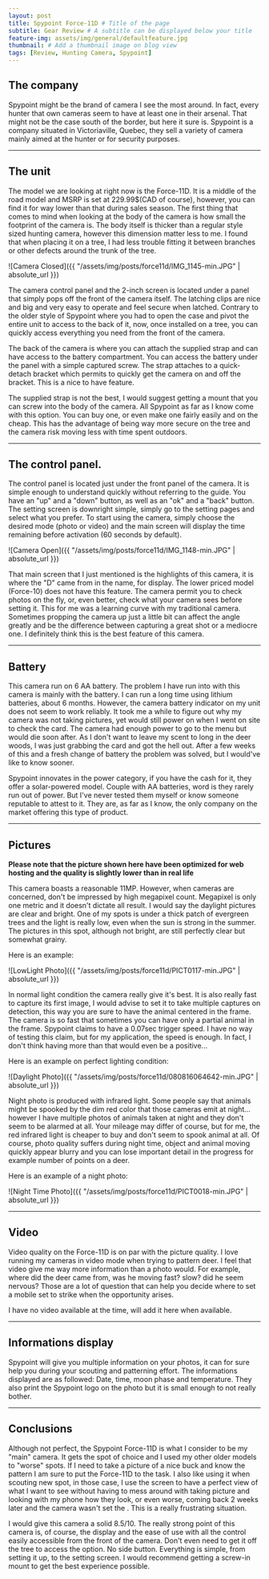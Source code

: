 ```yaml
---
layout: post
title: Spypoint Force-11D # Title of the page
subtitle: Gear Review # A subtitle can be displayed below your title
feature-img: assets/img/general/defaultfeature.jpg
thumbnail: # Add a thumbnail image on blog view
tags: [Review, Hunting Camera, Spypoint]
---
```


## The company

Spypoint might be the brand of camera I see the most around. In fact, every hunter that own cameras seem to have at least one in their arsenal. That might not be the case south of the border, but here it sure is. Spypoint is a company situated in Victoriaville, Quebec, they sell a variety of camera mainly aimed at the hunter or for security purposes.

*****

## The unit

The model we are looking at right now is the Force-11D. It is a middle of the road model and MSRP is set at 229.99$(CAD of course), however, you can find it for way lower than that during sales season. The first thing that comes to mind when looking at the body of the camera is how small the footprint of the camera is. The body itself is thicker than a regular style sized hunting camera, however this dimension matter less to me. I found that when placing it on a tree, I had less trouble fitting it between branches or other defects around the trunk of the tree.

![Camera Closed]({{ "/assets/img/posts/force11d/IMG_1145-min.JPG" | absolute_url }})

The camera control panel and the 2-inch screen is located under a panel that simply pops off the front of the camera itself. The latching clips are nice and big and very easy to operate and feel secure when latched. Contrary to the older style of Spypoint where you had to open the case and pivot the entire unit to access to the back of it, now, once installed on a tree, you can quickly access everything you need from the front of the camera.

The back of the camera is where you can attach the supplied strap and can have access to the battery compartment. You can access the battery under the panel with a simple captured screw. The strap attaches to a quick-detach bracket which permits to quickly get the camera on and off the bracket. This is a nice to have feature.

The supplied strap is not the best, I would suggest getting a mount that you can screw into the body of the camera. All Spypoint as far as I know come with this option. You can buy one, or even make one fairly easily and on the cheap. This has the advantage of being way more secure on the tree and the camera risk moving less with time spent outdoors.

*****

## The control panel.

The control panel is located just under the front panel of the camera. It is simple enough to understand quickly without referring to the guide. You have an "up" and a "down" button, as well as an "ok" and a "back" button. The setting screen is downright simple, simply go to the setting pages and select what you prefer. To start using the camera, simply choose the desired mode (photo or video) and the main screen will display the time remaining before activation (60 seconds by default).

![Camera Open]({{ "/assets/img/posts/force11d/IMG_1148-min.JPG" | absolute_url }})

That main screen that I just mentioned is the highlights of this camera, it is where the "D" came from in the name, for display. The lower priced model (Force-10) does not have this feature. The camera permit you to check photos on the fly, or, even better, check what your camera sees before setting it. This for me was a learning curve with my traditional camera. Sometimes propping the camera up just a little bit can affect the angle greatly and be the difference between capturing a great shot or a mediocre one. I definitely think this is the best feature of this camera.

*****

## Battery

This camera run on 6 AA battery. The problem I have run into with this camera is mainly with the battery. I can run a long time using lithium batteries, about 6 months. However, the camera battery indicator on my unit does not seem to work reliably. It took me a while to figure out why my camera was not taking pictures, yet would still power on when I went on site to check the card. The camera had enough power to go to the menu but would die soon after. As I don't want to leave my scent to long in the deer woods, I was just grabbing the card and got the hell out. After a few weeks of this and a fresh change of battery the problem was solved, but I would've like to know sooner.

Spypoint innovates in the power category, if you have the cash for it, they offer a solar-powered model. Couple with AA batteries, word is they rarely run out of power. But I've never tested them myself or know someone reputable to attest to it. They are, as far as I know, the only company on the market offering this type of product.

*****

## Pictures

**Please note that the picture shown here have been optimized for web hosting and the quality is slightly lower than in real life**

This camera boasts a reasonable 11MP. However, when cameras are concerned, don't be impressed by high megapixel count. Megapixel is only one metric and it doesn't dictate all result. I would say the daylight pictures are clear and bright. One of my spots is under a thick patch of evergreen trees and the light is really low, even when the sun is strong in the summer. The pictures in this spot, although not bright, are still perfectly clear but somewhat grainy.

Here is an example:

![LowLight Photo]({{ "/assets/img/posts/force11d/PICT0117-min.JPG" | absolute_url }})

In normal light condition the camera really give it's best. It is also really fast to capture its first image, I would advise to set it to take multiple captures on detection, this way you are sure to have the animal centered in the frame. The camera is so fast that sometimes you can have only a partial animal in the frame. Spypoint claims to have a 0.07sec trigger speed. I have no way of testing this claim, but for my application, the speed is enough. In fact, I don't think having more than that would even be a positive...

Here is an example on perfect lighting condition:

![Daylight Photo]({{ "/assets/img/posts/force11d/080816064642-min.JPG" | absolute_url }})

Night photo is produced with infrared light. Some people say that animals might be spooked by the dim red color that those cameras emit at night... however I have multiple photos of animals taken at night and they don't seem to be alarmed at all. Your mileage may differ of course, but for me, the red infrared light is cheaper to buy and don't seem to spook animal at all. Of course, photo quality suffers during night time, object and animal moving quickly appear blurry and you can lose important detail in the progress for example number of points on a deer.

Here is an example of a night photo:

![Night Time Photo]({{ "/assets/img/posts/force11d/PICT0018-min.JPG" | absolute_url }})

*****

## Video

Video quality on the Force-11D is on par with the picture quality. I love running my cameras in video mode when trying to pattern deer. I feel that video give me way more information than a photo would. For example, where did the deer came from, was he moving fast? slow? did he seem nervous? Those are a lot of question that can help you decide where to set a mobile set to strike when the opportunity arises.

I have no video available at the time, will add it here when available.

*****

## Informations display

Spypoint will give you multiple information on your photos, it can for sure help you during your scouting and patterning effort. The informations displayed are as followed: Date, time, moon phase and temperature. They also print the Spypoint logo on the photo but it is small enough to not really bother.

*****

## Conclusions

Although not perfect, the Spypoint Force-11D is what I consider to be my "main" camera. It gets the spot of choice and I used my other older models to "worse" spots. If I need to take a picture of a nice buck and know the pattern I am sure to put the Force-11D to the task. I also like using it when scouting new spot, in those case, I use the screen to have a perfect view of what I want to see without having to mess around with taking picture and looking with my phone how they look, or even worse, coming back 2 weeks later and the camera wasn't set  the . This is a really frustrating situation.

I would give this camera a solid 8.5/10. The really strong point of this camera is, of course, the display and the ease of use with all the control easily accessible from the front of the camera. Don't even need to get it off the tree to access the option. No side button. Everything is simple, from setting it up, to the setting screen. I would recommend getting a screw-in mount to get the best experience possible.
